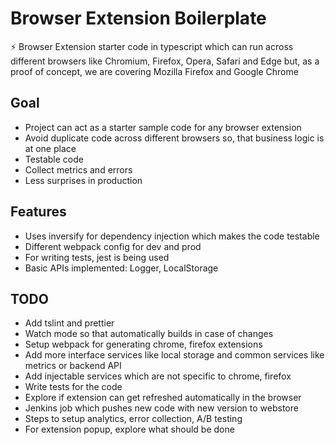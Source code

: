 # Browser Extension Boilerplate
:zap: Browser Extension starter code in typescript which can run across different browsers like Chromium, Firefox, Opera, Safari and Edge but, as a proof of concept, we are covering Mozilla Firefox and Google Chrome

## Goal
* Project can act as a starter sample code for any browser extension
* Avoid duplicate code across different browsers so, that business logic is at one place
* Testable code
* Collect metrics and errors
* Less surprises in production

## Features
* Uses inversify for dependency injection which makes the code testable
* Different webpack config for dev and prod
* For writing tests, jest is being used
* Basic APIs implemented: Logger, LocalStorage

## TODO
* Add tslint and prettier
* Watch mode so that automatically builds in case of changes
* Setup webpack for generating chrome, firefox extensions
* Add more interface services like local storage and common services like metrics or backend API
* Add injectable services which are not specific to chrome, firefox
* Write tests for the code
* Explore if extension can get refreshed automatically in the browser
* Jenkins job which pushes new code with new version to webstore
* Steps to setup analytics, error collection, A/B testing
* For extension popup, explore what should be done
